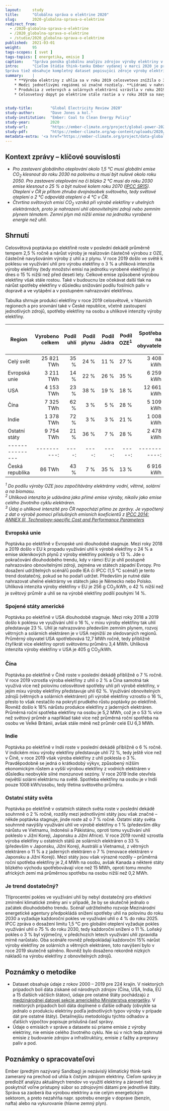 ```yaml
---
layout:     study
title:      "Globálna správa o elektrine 2020"
slug:       2020-globalna-sprava-o-elektrine
redirect_from:
  - /2020-globalna-sprava-o-elektrine
  - /2020_globalna-sprava-o-elektrine
  - /studie/2020_globalna-sprava-o-elektrine
published:  2021-03-01
weight:     95
tags-scopes: [ svet ]
tags-topics: [ energetika, emisie ]
caption:    "Správa ponúka globálnu analýzu zdrojov výroby elektriny v roku 2019 a zmien vo výrobe v porovnaní s predošlými rokmi."
intro:      "Cieľom štúdie think-tanku Ember vydanej v marci 2020 je predložit analýzu svetových trendov vo výrobe a spotrebe elektriny a ???podrobnejšie diskutovať stav v roku 2019 s vývojom v predchádzajúcich dvadsiatich rokoch???. Zaoberá sa iba výrobou elektriny a nie celým energetickým sektorom, a preto nezahŕna napr. spotrebu energie v doprave (benzín, nafta) či energiu na vykurovanie (najmä zemný plyn).
Správa tiež obsahuje kompletný dataset popisujúci zdroje výroby elektriny pre všetky štáty sveta za posledných 20 rokov."
summary:    |
    * **Výroba elektriny z uhlia sa v roku 2019 celosvetovo znížila o 3 % v porovnaní s rokom 2018.** V dôsledku toho došlo k poklesu celkových emisií z výroby elektriny o 2 %, **jedná sa ale skôr o jednorazový pokles než o začiatok sľubného dlhodobého trendu**. Dáta z predošlých rokov naznačujú, že miera využitia uhlia na výrobu elektriny skôr rástla a situácia v roku 2019 bola zrejme ovplyvnená nižším rastom HDP a počasím. Aj keby sa nám ale trojpercentný pokles podarilo udržať, stále nie je dostačujúci pre efektívne zmiernenie klimatickej zmeny. Scenár udržateľného rozvoja podla Medzinárodnej energetickej agentúry (IEA) vyžaduje každoročné zníženie o 4 %, scenár 1,5 °C podľa IPCC dokonca o 11 %.
    * Medzi jednotlivými regiónmi sú značné rozdiely. **Lídrami v nahrádzaní uhlia inými zdrojmi sú Európska únia a USA, kde od roku 2007 využitie uhlia na výrobu elektriny kleslo na polovicu.** V EÚ bol tento pokles nahradený obnoviteľnými zdrojmi (veternými a solárnymi elektrárňami), v USA prevažne zemným plynom.
    * Produkcia z veterných a solárnych elektrární vzrástla v roku 2019 o 15 %, kedy tieto zdroje vyrobili 8 % celosvetovej elektriny.
    * Celosvetový dopyt po elektrine stále rastie a v roku 2019 sa navýšil o 1,4 %, čo bol najnižší nárast od roku 2009. Príčinou toho bola nižšia ekonomická produkcia a miernejšia zima predovšetkým v USA a EÚ. V Číne vzrástol dopyt po elektrine o 5 %.

    
study-title:        "Global Electricity Review 2020"
study-author:       "Dave Jones a kol."
study-institution:  "Ember: Coal to Clean Energy Policy"
study-year:         2020
study-url:          "https://ember-climate.org/project/global-power-2020/"
study-pdf:          "https://ember-climate.org/wp-content/uploads/2020/03/Ember-2020GlobalElectricityReview-Web.pdf"
metadata-extra: '<a href="https://ember-climate.org/project/data-global-electricity-review/" id="study-link-3" class="btn btn-secondary">Podkladová data studie</a>'
---
```


## Kontext zprávy – klíčové souvislosti

* *Pro zastavení globálního oteplování okolo 1,5 °C musí globální emise CO<sub>2</sub> klesnout do roku 2030 na polovinu a musí být nulové okolo roku 2050. Pro zastavení oteplování na či blízko 2 °C musí do roku 2030 emise klesnout o 25 % a být nulové kolem roku 2070 ([IPCC SR15](https://www.ipcc.ch/sr15/chapter/chapter-2/)). Oteplení v ČR je přitom zhruba dvojnásobek světového, tedy světové oteplení o 2 °C odpovídá oteplení o 4 °C v ČR.*
* *Čtvrtina světových emisí CO<sub>2</sub> vzniká při výrobě elektřiny v uhelných elektrárnách, proto je nahrazení uhlí obnovitelnými zdroji nebo zemním plynem tématem. Zemní plyn má nižší emise na jednotku vyrobené energie než uhlí.*

## Shrnutí

Celosvětová poptávka po elektřině roste v poslední dekádě průměrně tempem 2,5 % ročně a nárůst výroby je realizován částečně výrobou z OZE, částečně navyšováním výroby z uhlí a z plynu. V roce 2019 došlo ve světě k poklesu ve využívání uhlí pro výrobu elektřiny o 3 % a uhlíková intenzita výroby elektřiny (tedy množství emisí na jednotku vyrobené elektřiny) je dnes o 15 % nižší než před deseti lety. Celkové emise způsobené výrobou elektřiny však stále rostou. Také v budoucnu lze očekávat další tlak na nárůst spotřeby elektřiny v důsledku snižování podílu fosilních paliv v dopravě a ve vytápění a v postupném nahrazování elektřinou.

Tabulka shrnuje produkci elektřiny v roce 2019 celosvětově, v hlavních regionech a pro srovnání také v České republice, včetně zastoupení jednotlivých zdrojů, spotřeby elektřiny na osobu a uhlíkové intenzity výroby elektřiny.

<div class="table table-striped table-hover" markdown="1">

| Region          | Vyrobeno <br/>celkem | Podíl<br/>uhlí | Podíl<br/>plynu | Podíl<br/>Jádra| Podíl<br/>OZE<sup>1</sup> |Spotřeba<br/>na obyvatele | Uhlíková intenzita<sup>2</sup><br/>[g CO<sub>2</sub> / kWh] |
| --------------- | ----------:| ----:| ----:| ----:|-----:|-----------:| ---:|
| Celý svět       | 25 821 TWh | 35 % | 24 % | 11 % | 27 % | 3 408 kWh  | 442 |
| Evropská unie   | 3 211 TWh  | 14 % | 22 % | 26 % | 35 % | 6 259 kWh  | 256 |
| USA             | 4 153 TWh  | 23 % | 38 % | 19 % | 18 % | 12 661 kWh | 406 |
| Čína            | 7 325 TWh  | 62 % |  3 % | 5 %  | 28 % | 5 109 kWh  | 576 |
| Indie           | 1 378 TWh  | 72 % |  3 % | 3 %  | 21 % | 1 008 kWh  | 651 |
| Ostatní státy   | 9 754 TWh  | 21 % | 36 % | 7 %  | 28 % | 2 478 kWh  | 388 |
| --------------- | ----------:| ----:| ----:| ----:|-----:|-----------:| ---:|
| Česká republika | 86 TWh     | 43 % |  7 % | 35 % | 13 % | 6 916 kWh  | 411<sup>3</sup> |

</div>

*<sup>1</sup> Do podílu výroby OZE jsou započítávány elektrárny vodní, větrné, solární a na biomasu.*  
*<sup>2</sup> Uhlíková intenzita je udávána jako přímé emise výroby, nikoliv jako emise celého životního cyklu elektráren.*  
*<sup>3</sup> Údaj o uhlíkové intenzitě pro ČR nepochází přímo ze zprávy. Je vypočtený z dat o výrobě pomocí příslušných emisních koeficientů z [IPCC 2014: ANNEX III, Technology-specific Cost and Performance Parameters](https://www.ipcc.ch/site/assets/uploads/2018/02/ipcc_wg3_ar5_annex-iii.pdf)*

### Evropská unie

Poptávka po elektřině v Evropské unii dlouhodobě stagnuje. Mezi roky 2018 a 2019 došlo v EU k propadu využívání uhlí k výrobě elektřiny o 24 % a emise skleníkových plynů z výroby elektřiny poklesly o 13 %. Jde o pokračování dlouhodobého trendu, kdy v rámci EU je uhlí postupně nahrazováno obnovitelnými zdroji, zejména ve státech západní Evropy. Pro dosažení udržitelných scénářů podle IEA či IPCC (1,5 °C scénář) je tento trend dostatečný, pokud se ho podaří udržet. Především je nutné dále nahrazovat uhelné elektrárny ve státech jako je Německo nebo Polsko. Uhlíková intenzita výroby elektřiny v EU je 256 g CO<sub>2</sub>/kWh, o 42 % nižší než je světový průměr a uhlí se na výrobě elektřiny podílí pouhými 14 %.

### Spojené státy americké

Poptávka po elektřině v USA dlouhodobě stagnuje. Mezi roky 2018 a 2019 došlo k poklesu ve využívání uhlí o 16 %, v mixu výroby elektřiny tak uhlí představuje 23 %. Uhlí je nahrazováno především zemním plynem, rozvoj větrných a solárních elektráren je v USA nejnižší ze sledovaných regionů. Průměrný obyvatel USA spotřebovává 12,7 MWh ročně, tedy přibližně čtyřikrát více elektřiny oproti světovému průměru 3,4 MWh. Uhlíková intenzita výroby elektřiny v USA je 405 g CO<sub>2</sub>/kWh.

### Čína

Poptávka po elektřině v Číně roste v poslední dekádě přibližně o 7 % ročně. V roce 2019 vzrostla výroba elektřiny z uhlí o 2 % a Čína samotná tak využívá více než polovinu celosvětové spotřeby uhlí při výrobě elektřiny, v jejím mixu výroby elektřiny představuje uhlí 62 %. Využívání obnovitelných zdrojů (větrných a solárních elektráren) při výrobě elektřiny vzrostlo o 16 %, přesto to však nestačilo na pokrytí prudkého růstu poptávky po elektřině. Rovněž došlo k 18% nárůstu produkce elektřiny z jaderných elektráren. Průměrná roční spotřeba elektřiny na osobu je 5,2 MWh, což je o 53 % více než světový průměr a například také více než průměrná roční spotřeba na osobu ve Velké Británii, avšak stále méně než průměr celé EU 6,3 MWh.

### Indie

Poptávka po elektřině v Indii roste v poslední dekádě přibližně o 6 % ročně. V indickém mixu výroby elektřiny představuje uhlí 72 %, tedy ještě více než v Číně, v roce 2019 však výroba elektřiny z uhlí poklesla o 3 %. Pravděpodobně se jedná o krátkodobý výkyv, způsobený nižším ekonomickým růstem a vyšší výrobou elektřiny z vodních elektráren v důsledku neobvykle silné monzunové sezóny. V roce 2019 Indie otevřela největší solární elektrárnu na světě. Spotřeba elektřiny na osobu je v Indii pouze 1008 kWh/osobu, tedy třetina světového průměru.

### Ostatní státy světa

Poptávka po elektřině v ostatních státech světa roste v poslední dekádě souhrnně o 2 % ročně, rozdíly mezi jednotlivými státy jsou však značné – někde poptávka stagnuje, jinde roste až o 7 % ročně. Ostatní státy světa souhrnně navýšily využívání uhlí ve výrobě elektřiny o 1 % (především díky nárůstu ve Vietnamu, Indonésii a Pákistánu, oproti tomu využívání uhlí pokleslo v Jižní Koreji, Japonsku a Jižní Africe). V roce 2019 rovněž vzrostla výroba elektřiny u ostatních států ze solárních elektráren o 33 % (především v Japonsku, Jižní Koreji, Austrálii a Vietnamu), z větrných elektráren o 11 % a z jaderných elektráren o 7 % (renovace elektráren v Japonsku a Jižní Koreji). Mezi státy jsou však výrazné rozdíly – průměrná roční spotřeba elektřiny je 2,4 MWh na osobu, avšak Kanada a některé státy blízkého východu spotřebovávají více než 15 MWh, oproti tomu mnoho afrických zemí má průměrnou spotřebu na osobu nižší než 0,2 MWh.

### Je trend dostatečný?

Tříprocentní pokles ve využívání uhlí by nebyl dostatečný pro efektivní zmírnění klimatické změny ani v případě, že by se skutečně jednalo o začátek dlouhodobého trendu. Scénář udržitelného rozvoje Mezinárodní energetické agentury předpokládá snížení spotřeby uhlí na polovinu do roku 2030 a vyžaduje každoroční pokles ve využívání uhlí o 4 % do roku 2025. IPCC zpráva o dosažení limitu 1,5 °C pro globální oteplení vyžaduje pokles využívání uhlí o 75 % do roku 2030, tedy každoroční snížení o 11 %. Loňský pokles o 3 % byl výjimečný, v předchozích letech využívání uhlí zpravidla mírně narůstalo. Oba scénáře rovněž předpokládají každoroční 15% nárůst výroby elektřiny ze solárních a větrných elektráren, toto navýšení bylo v roce 2019 skutečně splněno. Rovněž bylo dosaženo rekordně nízkých nákladů na výrobu elektřiny z obnovitelných zdrojů.

## Poznámky o metodike

* Dataset obsahuje údaje z rokov 2000 – 2019 pre 224 krajín. V niektorých prípadoch boli dáta získané od národnych zdrojov (Čína, USA, India, EÚ a 15 ďalších väčších štátov), údaje pre ostatné štáty pochádzajú z [medzinárodnej datovej sekcie amerického Ministerstva energetiky](https://www.eia.gov/international/data/world). V niektorých prípadoch boli dáta doplnené o ďalšie odhady (obvykle sa jednalo o produkciu elektriny podľa jednotlivých typov výroby v prípade dát pre ostatné štáty). Detailnejšiu metodológiu týchto odhadov a ďalších výpočtov popisuje príslušná časť správy.
* Údaje o emisiách v správe a datasete sú priame emisie z výroby elektriny, nie emisie celého životného cyklu. Nie sú v nich teda zahrnuté emisie z budovanie zdrojov a infraštruktúry, emisie z ťažby a prepravy palív a pod.

## Poznámky o spracovateľovi

Ember (predtým nazývaný Sandbag) je nezávislý klimatický think-tank zameraný na prechod od uhlia k čistým zdrojom elektriny. Cieľom správy je predložiť analýzu aktuálnych trendov vo využití elektriny a zároveň tiež poskytnúť voľne prístupný súbor so zdrojovými dátami pre jednotlivé štáty. Správa sa zaoberá iba výrobou elektriny a nie celým energetickým sektorom, a preto nezahŕňa napr. spotrebu energie v doprave (benzín, nafta) alebo na vykurovanie (hlavne zemný plyn).
